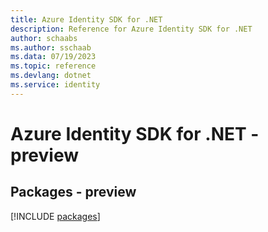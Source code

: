 ```yaml
---
title: Azure Identity SDK for .NET
description: Reference for Azure Identity SDK for .NET
author: schaabs
ms.author: sschaab
ms.data: 07/19/2023
ms.topic: reference
ms.devlang: dotnet
ms.service: identity
---
```

# Azure Identity SDK for .NET - preview
## Packages - preview
[!INCLUDE [packages](identity-index.md)]